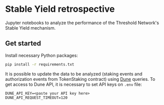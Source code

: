 # Stable Yield retrospective

Jupyter notebooks to analyze the performance of the Threshold Network's Stable Yield mechanism.

## Get started

Install necessary Python packages:

```bash
pip install -r requirements.txt
```

It is possible to update the data to be analyzed (staking events and authorization events from
TokenStaking contract) using [Dune](https://dune.com/) queries. To get access to Dune API, it is
necessary to set API keys on `.env` file:

```dotenv
DUNE_API_KEY=<paste your API key here>
DUNE_API_REQUEST_TIMEOUT=120
```
